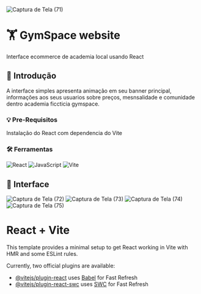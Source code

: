 ![Captura de Tela (71)](https://github.com/PauloAquarius0299/gymspace-website-interface/assets/114706743/94293e79-472a-4fb9-932e-73385764f671)

# 🏋️ GymSpace website 
Interface ecommerce de academia local usando React
## 💪 Introdução 
A interface simples apresenta animação em seu banner principal, informações aos seus usuarios sobre preços, mesnsalidade e comunidade dentro academia ficcticia gymspace.
### 💡 Pre-Requisitos 
Instalação do React com dependencia do Vite
### 🛠️ Ferramentas
![React](https://img.shields.io/badge/react-%2320232a.svg?style=for-the-badge&logo=react&logoColor=%2361DAFB)
![JavaScript](https://img.shields.io/badge/javascript-%23323330.svg?style=for-the-badge&logo=javascript&logoColor=%23F7DF1E)
![Vite](https://img.shields.io/badge/vite-%23646CFF.svg?style=for-the-badge&logo=vite&logoColor=white)
## 🏃 Interface
![Captura de Tela (72)](https://github.com/PauloAquarius0299/gymspace-website-interface/assets/114706743/4096752f-a2b4-4422-a419-11adeb2a29dc)
![Captura de Tela (73)](https://github.com/PauloAquarius0299/gymspace-website-interface/assets/114706743/c7b6dc5d-4894-4058-8b98-7c57e594e582)
![Captura de Tela (74)](https://github.com/PauloAquarius0299/gymspace-website-interface/assets/114706743/bf8ba975-0e5d-4f73-9bda-79bbb53bc2be)
![Captura de Tela (75)](https://github.com/PauloAquarius0299/gymspace-website-interface/assets/114706743/f3b88d95-759a-4aec-9056-d228834bc5fa)

# React + Vite

This template provides a minimal setup to get React working in Vite with HMR and some ESLint rules.

Currently, two official plugins are available:

- [@vitejs/plugin-react](https://github.com/vitejs/vite-plugin-react/blob/main/packages/plugin-react/README.md) uses [Babel](https://babeljs.io/) for Fast Refresh
- [@vitejs/plugin-react-swc](https://github.com/vitejs/vite-plugin-react-swc) uses [SWC](https://swc.rs/) for Fast Refresh

